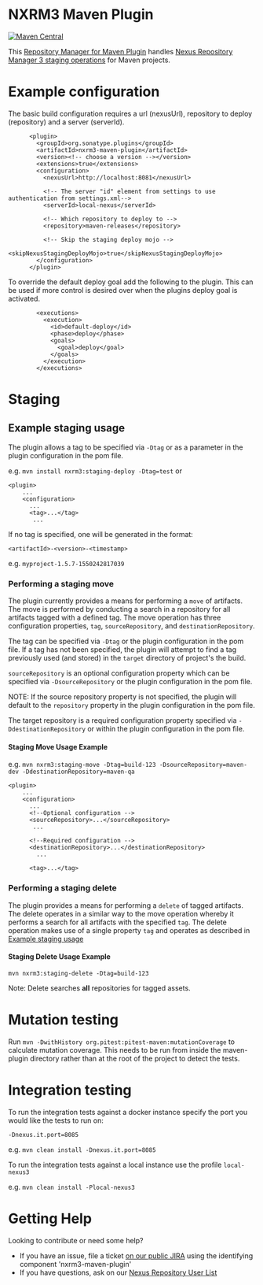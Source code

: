 <!--

    Sonatype Nexus (TM) Open Source Version
    Copyright (c) 2019-present Sonatype, Inc.
    All rights reserved. Includes the third-party code listed at http://links.sonatype.com/products/nexus/oss/attributions.

    This program and the accompanying materials are made available under the terms of the Eclipse Public License Version 1.0,
    which accompanies this distribution and is available at http://www.eclipse.org/legal/epl-v10.html.

    Sonatype Nexus (TM) Professional Version is available from Sonatype, Inc. "Sonatype" and "Sonatype Nexus" are trademarks
    of Sonatype, Inc. Apache Maven is a trademark of the Apache Software Foundation. M2eclipse is a trademark of the
    Eclipse Foundation. All other trademarks are the property of their respective owners.

-->
# NXRM3 Maven Plugin

[![Maven Central](https://img.shields.io/maven-central/v/org.sonatype.plugins/nxrm3-maven-plugin.svg?label=Maven%20Central)](https://search.maven.org/artifact/org.sonatype.plugins/nxrm3-maven-plugin)

This [Repository Manager for Maven Plugin](https://help.sonatype.com/integrations/nexus-and-continuous-integration/repository-manager-for-maven-plugin) handles [Nexus Repository Manager 3 staging operations](https://help.sonatype.com/repomanager3/nexus-repository-administration/staging) for Maven projects.

# Example configuration

The basic build configuration requires a url (nexusUrl), repository to deploy (repository) and a server (serverId).
```
      <plugin>
        <groupId>org.sonatype.plugins</groupId>
        <artifactId>nxrm3-maven-plugin</artifactId>
        <version><!-- choose a version --></version>
        <extensions>true</extensions>
        <configuration>
          <nexusUrl>http://localhost:8081</nexusUrl>
          
          <!-- The server "id" element from settings to use authentication from settings.xml-->
          <serverId>local-nexus</serverId>
         
          <!-- Which repository to deploy to -->
          <repository>maven-releases</repository>
          
          <!-- Skip the staging deploy mojo -->
          <skipNexusStagingDeployMojo>true</skipNexusStagingDeployMojo>
        </configuration>
      </plugin>
```

To override the default deploy goal add the following to the plugin. This can be used if more control is desired over 
when the plugins deploy goal is activated. 

```
        <executions>
          <execution>
            <id>default-deploy</id>
            <phase>deploy</phase>
            <goals>
              <goal>deploy</goal>
            </goals>
          </execution>
        </executions>
```

# Staging
## Example staging usage

The plugin allows a tag to be specified via ```-Dtag``` or as a parameter in the plugin configuration in the pom file.

e.g. ```mvn install nxrm3:staging-deploy -Dtag=test``` or 

```
<plugin>
    ...
    <configuration>
      ...
      <tag>...</tag>
       ...
```

If no tag is specified, one will be generated in the format:
 
 ```<artifactId>-<version>-<timestamp>``` 

e.g. ```myproject-1.5.7-1550242817039```

### Performing a staging move
The plugin currently provides a means for performing a ```move``` of artifacts. The move is performed by conducting a search in a repository for all artifacts tagged with a defined tag. The move operation has three configuration
properties, ``tag``, ```sourceRepository```, and ```destinationRepository```.

The tag can be specified via ```-Dtag``` or the plugin configuration in the pom file. If a tag has not been 
specified, the plugin will attempt to find a tag previously used (and stored) in the ```target``` directory 
of project's the build.

```sourceRepository``` is an optional configuration property which can be specified via ```-DsourceRepository``` 
or the plugin configuration in the pom file. 

NOTE: If the source repository property is not specified, the plugin will default to the ```repository```
property in the plugin configuration in the pom file.

The target repository is a required configuration property specified via ```-DdestinationRepository``` or within the 
plugin configuration in the pom file.

#### Staging Move Usage Example
e.g. ```mvn nxrm3:staging-move -Dtag=build-123 -DsourceRepository=maven-dev -DdestinationRepository=maven-qa``` 

```
<plugin>
    ...
    <configuration>
      ...
      <!--Optional configuration -->
      <sourceRepository>...</sourceRepository>
       ...
       
      <!--Required configuration -->
      <destinationRepository>...</destinationRepository>
        ...
        
      <tag>...</tag>
```

### Performing a staging delete
The plugin provides a means for performing a ```delete``` of tagged artifacts. The delete operates in a similar way to the move operation whereby it performs a search for all artifacts with the specified ```tag```.
The delete operation makes use of a single property ```tag``` and operates as described in [Example staging usage](#example-staging-usage)

#### Staging Delete Usage Example
```mvn nxrm3:staging-delete -Dtag=build-123```

Note: Delete searches **all** repositories for tagged assets.

# Mutation testing

Run ```mvn -DwithHistory org.pitest:pitest-maven:mutationCoverage``` to calculate mutation coverage. This needs to be 
run from inside the maven-plugin directory rather than at the root of the project to detect the tests.

# Integration testing

To run the integration tests against a docker instance specify the port you would like the tests to run on:

```-Dnexus.it.port=8085``` 

e.g. ```mvn clean install -Dnexus.it.port=8085```

To run the integration tests against a local instance use the profile ```local-nexus3```

e.g. ```mvn clean install -Plocal-nexus3```

# Getting Help

Looking to contribute or need some help?

* If you have an issue, file a ticket [on our public JIRA](https://issues.sonatype.org/projects/NEXUS/) using the identifying component 'nxrm3-maven-plugin'
* If you have questions, ask on our [Nexus Repository User List](https://groups.google.com/a/glists.sonatype.com/forum/?hl=en#!forum/nexus-users)
